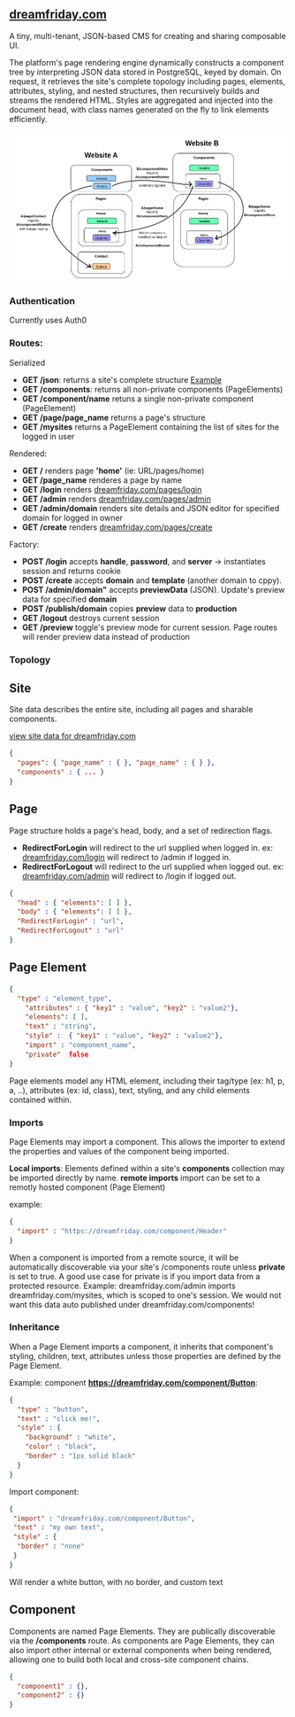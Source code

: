 ## [dreamfriday.com](https://dreamfriday.com)

A tiny, multi-tenant, JSON-based CMS for creating and sharing composable UI.

The platform's page rendering engine dynamically constructs a component tree by interpreting JSON data stored in PostgreSQL, keyed by domain. On request, it retrieves the site's complete topology including pages, elements, attributes, styling, and nested structures, then recursively builds and streams the rendered HTML. Styles are aggregated and injected into the document head, with class names generated on the fly to link elements efficiently.

![ALT TEXT](./static/component_chain.png)


### Authentication

Currently uses Auth0

### Routes:

Serialized
- **GET /json**: returns a site's complete structure [Example](https://github.com/jwpaine/dreamfriday.com/blob/main/examples/dreamfriday.com.json)
- **GET /components**: returns all non-private components (PageElements)
- **GET /component/name** retuns a single non-private component (PageElement)
- **GET /page/page_name** returns a page's structure
- **GET /mysites** returns a PageElement containing the list of sites for the logged in user

Rendered:
- **GET /** renders page **'home'** (ie: URL/pages/home)
- **GET /page_name** renderes a page by name
- **GET /login** renders [dreamfriday.com/pages/login](https://dreamfriday.com/pages/login)
- **GET /admin** renders [dreamfriday.com/pages/admin](https://dreamfriday.com/pages/admin)
- **GET /admin/domain** renders site details and JSON editor for specified domain for logged in owner
- **GET /create** renders [dreamfriday.com/pages/create](https://dreamfriday.com/pages/create)

Factory:

- **POST /login** accepts **handle**, **password**, and **server** -> instantiates session and returns cookie
- **POST /create** accepts **domain** and **template** (another domain to cppy).
- **POST /admin/domain"** accepts **previewData** (JSON). Update's preview data for specified **domain**
- **POST /publish/domain** copies **preview** data to **production**
- **GET /logout** destroys current session
- **GET /preview** toggle's preview mode for current session. Page routes will render preview data instead of production

### Topology

## Site

Site data describes the entire site, including all pages and sharable components.

[view site data for dreamfriday.com](https://github.com/jwpaine/dreamfriday.com/blob/main/examples/dreamfriday.com.json)

```JSON
{
  "pages": { "page_name" : { }, "page_name" : { } },
  "components" : { ... }
}
```

## Page

Page structure holds a page's head, body, and a set of redirection flags. 

- **RedirectForLogin** will redirect to the url supplied when logged in. 
  ex: [dreamfriday.com/login](https://dreamfriday.com/login) will redirect to /admin if logged in.
- **RedirectForLogout** will redirect to the url supplied when logged out.
  ex: [dreamfriday.com/admin](https://dreamfriday.com/admin) will redirect to /login if logged out.


```JSON
{
  "head" : { "elements": [ ] }, 
  "body" : { "elements": [ ] }, 
  "RedirectForLogin" : "url", 
  "RedirectForLogout" : "url"
}
```

## Page Element

```JSON
{
  "type" : "element_type",
	"attributes" : { "key1" : "value", "key2" : "value2"},
	"elements": [ ],
	"text" : "string",
	"style" :  { "key1" : "value", "key2" : "value2"},
	"import" : "component_name", 
	"private"  false 
}
```

Page elements model any HTML element, including their tag/type (ex: h1, p, a, ..), attributes (ex: id, class), text, styling, and any child elements contained within.

### Imports
Page Elements may import a component. This allows the importer to extend the properties and values of the component being imported.

**Local imports**: Elements defined within a site's **components** collection may be imported directly by name. 
**remote imports** import can be set to a remotly hosted component (Page Element)

example:
```JSON
{
  "import" : "https://dreamfriday.com/component/Header"
}
```
When a component is imported from a remote source, it will be automatically discoverable via your site's /components route unless **private** is set to true. A good use case for private is if you import data from a protected resource. Example: dreamfriday.com/admin imports dreamfriday.com/mysites, which is scoped to one's session. We would not want this data auto published under dreamfriday.com/components!

### Inheritance

When a Page Element imports a component, it inherits that component's styling, children, text, attributes unless those properties are defined by the Page Element.

Example: component **https://dreamfriday.com/component/Button**:

```JSON
{
  "type" : "button",
  "text" : "click me!",
  "style" : {
    "background" : "white",
    "color" : "black",
    "border" : "1px solid black"
  }
}
```

Import component:

```JSON
{
 "import" : "dreamfriday.com/component/Button",
 "text" : "my own text",
 "style" : {
  "border" : "none"
 }
}
```

Will render a white button, with no border, and custom text

## Component

Components are named Page Elements. They are publically discoverable via the **/components** route. As components are Page Elements, they can also import other internal or external components when being rendered, allowing one to build both local and cross-site component chains.

```JSON
{
  "component1" : {},
  "component2" : {}
}
```

